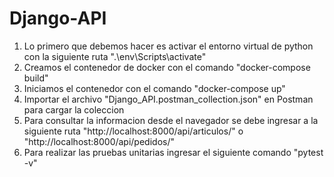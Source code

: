 # Django-API

1. Lo primero que debemos hacer es activar el entorno virtual de python con la siguiente ruta ".\env\Scripts\activate"
2. Creamos el contenedor de docker con el comando "docker-compose build"
3. Iniciamos el contenedor con el comando "docker-compose up"
4. Importar el archivo "Django_API.postman_collection.json" en Postman para cargar la coleccion
5. Para consultar la informacion desde el navegador se debe ingresar a la siguiente ruta "http://localhost:8000/api/articulos/" o "http://localhost:8000/api/pedidos/"
6. Para realizar las pruebas unitarias ingresar el siguiente comando "pytest -v"
